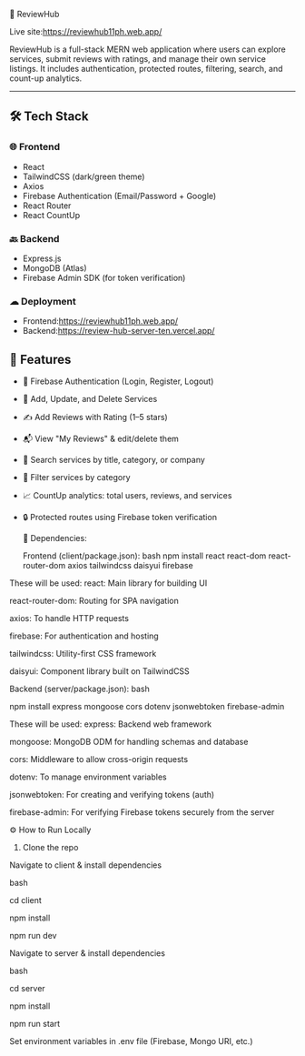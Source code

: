 🚀 ReviewHub

Live site:https://reviewhub11ph.web.app/

ReviewHub is a full-stack MERN web application where users can explore services, submit reviews with ratings, and manage their own service listings. It includes authentication, protected routes, filtering, search, and count-up analytics.

---

## 🛠 Tech Stack

### 🌐 Frontend
- React
- TailwindCSS (dark/green theme)
- Axios
- Firebase Authentication (Email/Password + Google)
- React Router
- React CountUp

### 🔙 Backend
- Express.js
- MongoDB (Atlas)
- Firebase Admin SDK (for token verification)

### ☁ Deployment
- Frontend:https://reviewhub11ph.web.app/
- Backend:https://review-hub-server-ten.vercel.app/


## 🔐 Features

- 🔑 Firebase Authentication (Login, Register, Logout)
- 🧾 Add, Update, and Delete Services
- ✍️ Add Reviews with Rating (1–5 stars)
- 📬 View "My Reviews" & edit/delete them
- 🔎 Search services by title, category, or company
- 🎯 Filter services by category
- 📈 CountUp analytics: total users, reviews, and services
- 🔒 Protected routes using Firebase token verification


   🔧 Dependencies:
  
   Frontend (client/package.json):
bash
npm install react react-dom react-router-dom axios tailwindcss daisyui firebase

These will be used:
react: Main library for building UI

react-router-dom: Routing for SPA navigation

axios: To handle HTTP requests

firebase: For authentication and hosting

tailwindcss: Utility-first CSS framework

daisyui: Component library built on TailwindCSS


Backend (server/package.json):
bash

npm install express mongoose cors dotenv jsonwebtoken firebase-admin

These will be used:
express: Backend web framework

mongoose: MongoDB ODM for handling schemas and database

cors: Middleware to allow cross-origin requests

dotenv: To manage environment variables

jsonwebtoken: For creating and verifying tokens (auth)

firebase-admin: For verifying Firebase tokens securely from the server


  
  ⚙️ How to Run Locally


1. Clone the repo
  
Navigate to client & install dependencies

bash

cd client

npm install

npm run dev

Navigate to server & install dependencies


bash

cd server

npm install

npm run start

Set environment variables in .env file (Firebase, Mongo URI, etc.)
